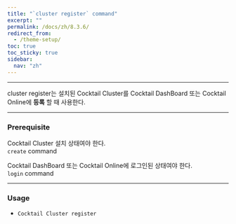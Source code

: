 ```yaml
---
title: "`cluster register` command"
excerpt: ""
permalink: /docs/zh/8.3.6/
redirect_from:
  - /theme-setup/
toc: true
toc_sticky: true
sidebar:
  nav: "zh"
---
```


---
cluster register는 설치된 Cocktail Cluster를 Cocktail DashBoard 또는 Cocktail Online에 **등록** 할 때 사용한다. 

---

### Prerequisite
Cocktail Cluster 설치 상태여야 한다.  
`create` command 

Cocktail DashBoard 또는 Cocktail Online에 로그인된 상태여야 한다.  
`login` command 

----
### Usage

* `Cocktail Cluster register`
